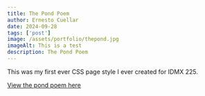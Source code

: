 ```yaml
---
title: The Pond Poem
author: Ernesto Cuellar
date: 2024-09-28
tags: ['post']
image: /assets/portfolio/thepond.jpg
imageAlt: This is a test
description: The Pond Poem
---
```


This was my first ever CSS page style I ever created for IDMX 225.

[View the pond poem here](https://pondoasis.netlify.app)



